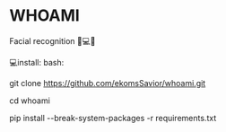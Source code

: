 # WHOAMI
Facial recognition 🌟💻🦾

💻install: 
bash:

git clone https://github.com/ekomsSavior/whoami.git

cd whoami

pip install --break-system-packages -r requirements.txt

